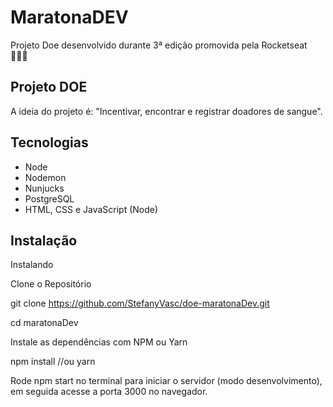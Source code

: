 # MaratonaDEV


Projeto Doe desenvolvido durante 3ª edição promovida pela Rocketseat 👩🏽‍🚀

## Projeto DOE

A ideia do projeto é: "Incentivar, encontrar e registrar doadores de sangue".

## Tecnologias

* Node
* Nodemon
* Nunjucks
* PostgreSQL
* HTML, CSS e JavaScript (Node)

## Instalação 

Instalando

Clone o Repositório

git clone https://github.com/StefanyVasc/doe-maratonaDev.git

cd maratonaDev

Instale as dependências com NPM ou Yarn

npm install
//ou
yarn

Rode npm start no terminal para iniciar o servidor (modo desenvolvimento), em seguida acesse a porta 3000 no navegador.
